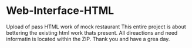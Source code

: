 # Web-Interface-HTML
Upload of pass HTML work of mock restaurant 
This entire project is about bettering the existing html work thats present. All direactions and need informatin is located within the ZIP. 
Thank you and have a grea day.
